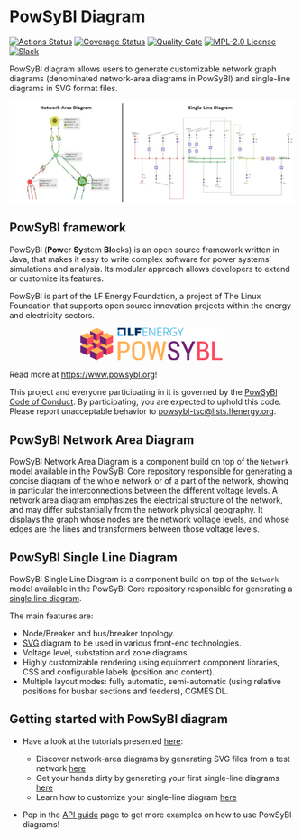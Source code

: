 # PowSyBl Diagram

[![Actions Status](https://github.com/powsybl/powsybl-diagram/workflows/CI/badge.svg)](https://github.com/powsybl/powsybl-diagram/actions)
[![Coverage Status](https://sonarcloud.io/api/project_badges/measure?project=com.powsybl%3Apowsybl-diagram&metric=coverage)](https://sonarcloud.io/component_measures?id=com.powsybl%3Apowsybl-diagram&metric=coverage)
[![Quality Gate](https://sonarcloud.io/api/project_badges/measure?project=com.powsybl%3Apowsybl-diagram&metric=alert_status)](https://sonarcloud.io/dashboard?id=com.powsybl%3Apowsybl-diagram)
[![MPL-2.0 License](https://img.shields.io/badge/license-MPL_2.0-blue.svg)](https://www.mozilla.org/en-US/MPL/2.0/)
[![Slack](https://img.shields.io/badge/slack-powsybl-blueviolet.svg?logo=slack)](https://join.slack.com/t/powsybl/shared_invite/zt-rzvbuzjk-nxi0boim1RKPS5PjieI0rA)

PowSyBl diagram allows users to generate customizable network graph diagrams (denominated network-area diagrams in PowSyBl) and single-line diagrams in SVG format files.

![Diagrams available](.github/nad-sld-diagrams.jpg)

## PowSyBl framework

PowSyBl (**Pow**er **Sy**stem **Bl**ocks) is an open source framework written in Java, that makes it easy to write complex
software for power systems’ simulations and analysis. Its modular approach allows developers to extend or customize its
features.

PowSyBl is part of the LF Energy Foundation, a project of The Linux Foundation that supports open source innovation projects
within the energy and electricity sectors.

<p align="center">
<img src="https://raw.githubusercontent.com/powsybl/powsybl-gse/main/gse-spi/src/main/resources/images/logo_lfe_powsybl.svg?sanitize=true" alt="PowSyBl Logo" width="50%"/>
</p>

Read more at https://www.powsybl.org!

This project and everyone participating in it is governed by the [PowSyBl Code of Conduct](https://github.com/powsybl/.github/blob/main/CODE_OF_CONDUCT.md).
By participating, you are expected to uphold this code. Please report unacceptable behavior to [powsybl-tsc@lists.lfenergy.org](mailto:powsybl-tsc@lists.lfenergy.org).


## PowSyBl Network Area Diagram

PowSyBl Network Area Diagram is a component build on top of the `Network` model available in the PowSyBl Core repository responsible for generating a concise diagram of the whole network or of a part of the network, showing in particular the interconnections between the different voltage levels.
A network area diagram emphasizes the electrical structure of the network, and may differ substantially from the network physical geography.
It displays the graph whose nodes are the network voltage levels, and whose edges are the lines and transformers between those voltage levels.


## PowSyBl Single Line Diagram

PowSyBl Single Line Diagram is a component build on top of the `Network` model available in the PowSyBl Core repository responsible 
for generating a [single line diagram](https://en.wikipedia.org/wiki/One-line_diagram).

The main features are:
 - Node/Breaker and bus/breaker topology.
 - [SVG](https://fr.wikipedia.org/wiki/Scalable_Vector_Graphics) diagram to be used in various front-end technologies.
 - Voltage level, substation and zone diagrams.
 - Highly customizable rendering using equipment component libraries, CSS and configurable labels (position and content).
 - Multiple layout modes: fully automatic, semi-automatic (using relative positions for busbar sections and feeders), CGMES DL.


## Getting started with PowSyBl diagram

- Have a look at the tutorials presented [here](https://www.powsybl.org/pages/documentation/developer/tutorials/):
  - Discover network-area diagrams by generating SVG files from a test network [here](https://www.powsybl.org/pages/documentation/developer/tutorials/diagram/nad-svg-writing.html)
  - Get your hands dirty by generating your first single-line diagrams [here](https://www.powsybl.org/pages/documentation/developer/tutorials/diagram/svg-writing.html)
  - Learn how to customize your single-line diagram [here](https://www.powsybl.org/pages/documentation/developer/tutorials/diagram/sld-custom-node.html)

- Pop in the [API guide](https://www.powsybl.org/pages/documentation/developer/api_guide/svg-writing.html) page to get more examples on how to use PowSyBl diagrams!




